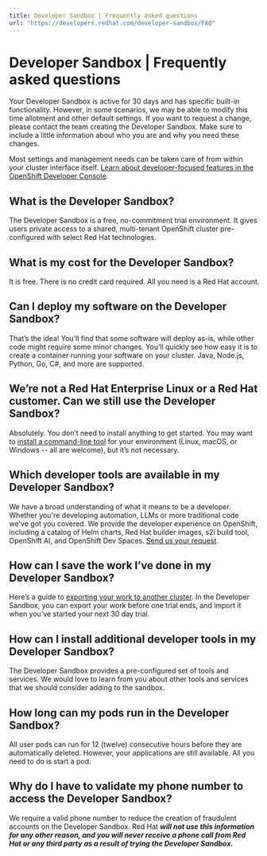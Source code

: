 ```yaml
---
title: Developer Sandbox | Frequently asked questions
url: "https://developers.redhat.com/developer-sandbox/FAQ"
---
```


# Developer Sandbox | Frequently asked questions

Your Developer Sandbox is active for 30 days and has specific built-in functionality. However, in some scenarios, we may be able to modify this time allotment and other default settings. If you want to request a change, please contact the team creating the Developer Sandbox. Make sure to include a little information about who you are and why you need these changes. 

Most settings and management needs can be taken care of from within your cluster interface itself. [Learn about developer-focused features in the OpenShift Developer Console](https://docs.redhat.com/en/documentation/openshift_container_platform/4.12/html/web_console/web-console-overview#about-developer-perspective_web-console-overview).

## What is the Developer Sandbox?

The Developer Sandbox is a free, no-commitment trial environment. It gives users private access to a shared, multi-tenant OpenShift cluster pre-configured with select Red Hat technologies.

## What is my cost for the Developer Sandbox?

It is free. There is no credit card required. All you need is a Red Hat account.

## Can I deploy my software on the Developer Sandbox?

That’s the idea! You’ll find that some software will deploy as-is, while other code might require some minor changes. You’ll quickly see how easy it is to create a container running your software on your cluster. Java, Node.js, Python, Go, C#, and more are supported.

## We’re not a Red Hat Enterprise Linux or a Red Hat customer. Can we still use the Developer Sandbox?

Absolutely. You don’t need to install anything to get started. You may want to [install a command-line tool](https://developers.redhat.com/learning/learn:openshift:download-and-install-red-hat-openshift-cli/resource/resources:download-and-install-oc) for your environment (Linux, macOS, or Windows -- all are welcome), but it’s not necessary.

## Which developer tools are available in my Developer Sandbox?

We have a broad understanding of what it means to be a developer. Whether you're developing automation, LLMs or more traditional code we've got you covered. We provide the developer experience on OpenShift, including a catalog of Helm charts, Red Hat builder images, s2i build tool, OpenShift AI, and OpenShift Dev Spaces. [Send us your request](devsandbox@redhat.com).

## How can I save the work I’ve done in my Developer Sandbox?

Here’s a guide to [exporting your work to another cluster](https://developers.redhat.com/learning/learn:openshift:move-your-developer-sandbox-objects-another-cluster/resource/resources:export-objects-openshift-cluster). In the Developer Sandbox, you can export your work before one trial ends, and import it when you’ve started your next 30 day trial.

## How can I install additional developer tools in my Developer Sandbox?

The Developer Sandbox provides a pre-configured set of tools and services. We would love to learn from you about other tools and services that we should consider adding to the sandbox. 

## How long can my pods run in the Developer Sandbox?

All user pods can run for 12 (twelve) consecutive hours before they are automatically deleted. However, your applications are still available. All you need to do is start a pod.

## Why do I have to validate my phone number to access the Developer Sandbox?

We require a valid phone number to reduce the creation of fraudulent accounts on the Developer Sandbox. Red Hat _**will not use this information for any other reason, and you will never receive a phone call from Red Hat or any third party as a result of trying the Developer Sandbox.**_
